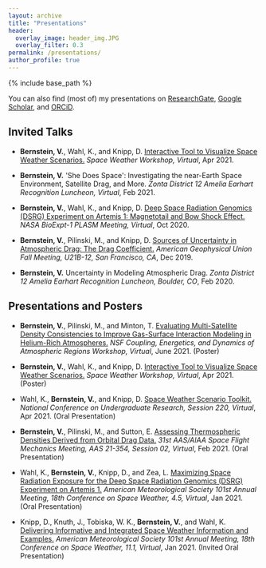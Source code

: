 ```yaml
---
layout: archive
title: "Presentations"
header:
  overlay_image: header_img.JPG
  overlay_filter: 0.3
permalink: /presentations/
author_profile: true
---
```


{% include base_path %}

You can also find (most of) my presentations on <a href="https://www.researchgate.net/profile/Valerie-Bernstein/research">ResearchGate</a>, <a href="https://scholar.google.com/citations?user=qM2RFKoAAAAJ&hl=en">Google Scholar</a>, and <a href="https://orcid.org/0000-0002-4467-6112">ORCiD</a>.

Invited Talks
------

* <b>Bernstein, V.</b>, Wahl, K., and Knipp, D. [Interactive Tool to Visualize Space Weather Scenarios.](https://www.youtube.com/watch?v=aVNDKAq6rn4) <i>Space Weather Workshop, Virtual</i>, Apr 2021.

* <b>Bernstein, V.</b> 'She Does Space': Investigating the near-Earth Space Environment, Satellite Drag, and More. <i>Zonta District 12 Amelia Earhart Recognition Luncheon, Virtual</i>, Feb 2021.

* <b>Bernstein, V.</b>, Wahl, K., and Knipp, D. [Deep Space Radiation Genomics (DSRG) Experiment on Artemis 1: Magnetotail and Bow Shock Effect.](https://www.researchgate.net/publication/353224352_Deep_Space_Radiation_Genomics_DSRG_Experiment_on_Artemis_1_Magnetotail_and_Bow_Shock_Effect) <i>NASA BioExpt-1 PLASM Meeting, Virtual</i>, Oct 2020.

* <b>Bernstein, V.</b>, Pilinski, M., and Knipp, D. [Sources of Uncertainty in Atmospheric Drag: The Drag Coefficient.](https://www.essoar.org/doi/10.1002/essoar.10501842.1) <i>American Geophysical Union Fall Meeting, U21B-12, San Francisco, CA</i>, Dec 2019.

* <b>Bernstein, V.</b> Uncertainty in Modeling Atmospheric Drag. <i>Zonta District 12 Amelia Earhart Recognition Luncheon, Boulder, CO</i>, Feb 2020.


Presentations and Posters
------

* <b>Bernstein, V.</b>, Pilinski, M., and Minton, T. [Evaluating Multi-Satellite Density Consistencies to Improve Gas-Surface Interaction Modeling in Helium-Rich Atmospheres.](https://www.researchgate.net/publication/353209310_Evaluating_Multi-Satellite_Density_Consistencies_to_Improve_Gas-_Surface_Interaction_Modeling_in_Helium-Rich_Atmospheres) <i>NSF Coupling, Energetics, and Dynamics of Atmospheric Regions Workshop, Virtual</i>, June 2021. (Poster)

* <b>Bernstein, V.</b>, Wahl, K., and Knipp, D. [Interactive Tool to Visualize Space Weather Scenarios.](https://www.researchgate.net/publication/353196544_Interactive_Tool_to_Visualize_Space_Weather_Scenarios) <i>Space Weather Workshop, Virtual</i>, Apr 2021. (Poster)

* Wahl, K., <b>Bernstein, V.</b>, and Knipp, D. [Space Weather Scenario Toolkit.](https://www.researchgate.net/publication/353220896_Space_Weather_Scenario_Toolkit) <i>National Conference on Undergraduate Research, Session 220, Virtual</i>, Apr 2021. (Oral Presentation)

* <b>Bernstein, V.</b>, Pilinski, M., and Sutton, E. [Assessing Thermospheric Densities Derived from Orbital Drag Data.](https://www.researchgate.net/publication/353224456_Assessing_Thermospheric_Densities_Derived_from_Orbital_Drag_Data) <i>31st AAS/AIAA Space Flight Mechanics Meeting, AAS 21-354, Session 02, Virtual</i>, Feb 2021. (Oral Presentation)

* Wahl, K., <b>Bernstein, V.</b>, Knipp, D., and Zea, L. [Maximizing Space Radiation Exposure for the Deep Space Radiation Genomics (DSRG) Experiment on Artemis 1.](https://www.researchgate.net/publication/353221404_Maximizing_Space_Radiation_Exposure_for_the_Deep_Space_Radiation_Genomics_DSRG_Experiment_on_Artemis_1) <i>American Meteorological Society 101st Annual Meeting, 18th Conference on Space Weather, 4.5, Virtual</i>, Jan 2021. (Oral Presentation)

* Knipp, D., Knuth, J., Tobiska, W. K., <b>Bernstein, V.</b>, and Wahl, K. [Delivering Informative and Integrated Space Weather Information and Examples.](https://www.researchgate.net/publication/353222026_Delivering_Informative_and_Integrated_Space_Weather_Information_and_Examples) <i>American Meteorological Society 101st Annual Meeting, 18th Conference on Space Weather, 11.1, Virtual</i>, Jan 2021. (Invited Oral Presentation)
